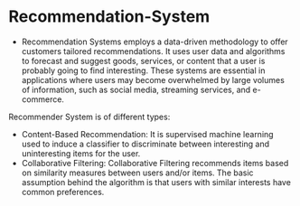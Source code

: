 # Recommendation-System
- Recommendation Systems employs a data-driven methodology to offer customers tailored recommendations. It uses user data and algorithms to forecast and suggest goods, services, or content that a user is probably going to find interesting. These systems are essential in applications where users may become overwhelmed by large volumes of information, such as social media, streaming services, and e-commerce.
  
Recommender System is of different types:

- Content-Based Recommendation: It is supervised machine learning used to induce a classifier to discriminate between interesting and uninteresting items for the user.
- Collaborative Filtering: Collaborative Filtering recommends items based on similarity measures between users and/or items. The basic assumption behind the algorithm is that users with similar interests have common preferences.
